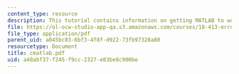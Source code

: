 ```yaml
---
content_type: resource
description: This tutorial contains information on getting MATLAB to work with C.
file: https://ol-ocw-studio-app-qa.s3.amazonaws.com/courses/18-413-error-correcting-codes-laboratory-spring-2004/a48abf37f245f9cc2327e83be8c900be_cmatlab.pdf
file_type: application/pdf
parent_uid: a045bc83-6bf3-4f8f-d922-73fb97328a80
resourcetype: Document
title: cmatlab.pdf
uid: a48abf37-f245-f9cc-2327-e83be8c900be
---
```

